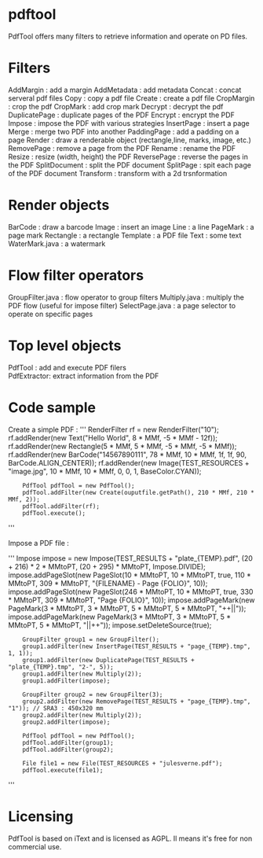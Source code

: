 # pdftool

PdfTool offers many filters to retrieve information and operate on PD files.    

# Filters

AddMargin : add a margin
AddMetadata : add metadata 
Concat : concat serveral pdf files 
Copy : copy a pdf file
Create : create a pdf file
CropMargin : crop the pdf
CropMark : add crop mark
Decrypt : decrypt the pdf 
DuplicatePage : duplicate pages of the PDF
Encrypt : encrypt the PDF
Impose : impose the PDF with various strategies
InsertPage : insert a page 
Merge : merge two PDF into another
PaddingPage : add a padding on a page
Render : draw a renderable object (rectangle,line, marks, image, etc.)
RemovePage : remove a page from the PDF
Rename : rename the PDF
Resize : resize (width, height) the PDF 
ReversePage : reverse the pages in the PDF
SplitDocument : split the PDF document
SplitPage : spit each page of the PDF document
Transform : transform with a 2d trsnformation

# Render objects

BarCode : draw a barcode
Image : insert an image
Line : a line
PageMark : a page mark
Rectangle : a rectangle
Template : a PDF file 
Text : some text
WaterMark.java : a watermark

# Flow filter operators

GroupFilter.java : flow operator to group filters
Multiply.java : multiply the PDF flow (useful for impose filter)
SelectPage.java : a page selector to operate on specific pages

# Top level objects

PdfTool : add and execute PDF filers  
PdfExtractor:  extract information from the PDF

# Code sample 

Create a simple PDF : 
'''
        RenderFilter rf = new RenderFilter("10");
        rf.addRender(new Text("Hello World", 8 * MMf, -5 * MMf - 12f));
        rf.addRender(new Rectangle(5 * MMf, 5 * MMf, -5 * MMf, -5 * MMf));
        rf.addRender(new BarCode("14567890111", 78 * MMf, 10 * MMf, 1f, 1f, 90, BarCode.ALIGN_CENTER));
        rf.addRender(new Image(TEST_RESOURCES + "image.jpg", 10 * MMf, 10 * MMf, 0, 0, 1, BaseColor.CYAN));

        PdfTool pdfTool = new PdfTool();
        pdfTool.addFilter(new Create(ouputfile.getPath(), 210 * MMf, 210 * MMf, 2));
        pdfTool.addFilter(rf);
        pdfTool.execute();
  '''
 
Impose a PDF file :

'''
Impose impose = new Impose(TEST_RESULTS + "plate_{TEMP}.pdf", (20 + 216) * 2 * MMtoPT, (20 + 295) * MMtoPT, Impose.DIVIDE);
        impose.addPageSlot(new PageSlot(10 * MMtoPT, 10 * MMtoPT, true, 110 * MMtoPT, 309 * MMtoPT, "{FILENAME} - Page {FOLIO}", 10));
        impose.addPageSlot(new PageSlot(246 * MMtoPT, 10 * MMtoPT, true, 330 * MMtoPT, 309 * MMtoPT, "Page {FOLIO}", 10));
        impose.addPageMark(new PageMark(3 * MMtoPT, 3 * MMtoPT, 5 * MMtoPT, 5 * MMtoPT, "++||"));
        impose.addPageMark(new PageMark(3 * MMtoPT, 3 * MMtoPT, 5 * MMtoPT, 5 * MMtoPT, "||++"));
        impose.setDeleteSource(true);

        GroupFilter group1 = new GroupFilter();
        group1.addFilter(new InsertPage(TEST_RESULTS + "page_{TEMP}.tmp", 1, 1));
        group1.addFilter(new DuplicatePage(TEST_RESULTS + "plate_{TEMP}.tmp", "2-", 5));
        group1.addFilter(new Multiply(2));
        group1.addFilter(impose);

        GroupFilter group2 = new GroupFilter(3);
        group2.addFilter(new RemovePage(TEST_RESULTS + "page_{TEMP}.tmp", "1")); // SRA3 : 450x320 mm
        group2.addFilter(new Multiply(2));
        group2.addFilter(impose);

        PdfTool pdfTool = new PdfTool();
        pdfTool.addFilter(group1);
        pdfTool.addFilter(group2);

        File file1 = new File(TEST_RESOURCES + "julesverne.pdf");
        pdfTool.execute(file1);
'''

# Licensing

PdfTool is based on iText and is licensed as AGPL. Il means it's free for non commercial use.
